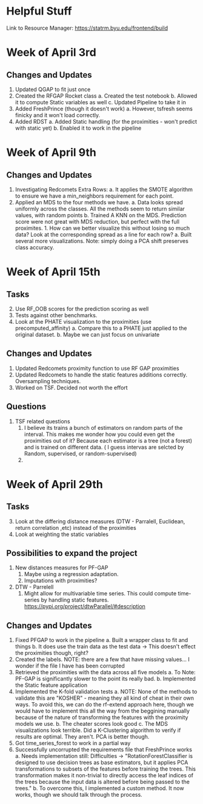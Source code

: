 # Helpful Stuff

Link to Resource Manager:
https://statrm.byu.edu/frontend/build

# Week of April 3rd

## Changes and Updates
1. Updated QGAP to fit just once
2. Created the RFGAP Rocket class
    a. Created the test notebook
    b. Allowed it to compute Static variables as well
    c. Updated Pipeline to take it in
3. Added FreshPrince (though it doesn't work)
    a. However, tsfresh seems finicky and it won't load correctly. 
4. Added RDST
    a. Added Static handling (for the proximities - won't predict with static yet)
    b. Enabled it to work in the pipeline
    
# Week of April 9th

## Changes and Updates
1. Investigating Redcomets Extra Rows:
    a. It applies the SMOTE algorithm to ensure we have a min_neighbors requirement for each point.
2. Applied an MDS to the four methods we have. 
    a. Data looks spread uniformly across the classes. All the methods seem to return similar values, with random points
    b. Trained A KNN on the MDS. Prediction score were not great with MDS reduction, but perfect with the full proximites. 
        1. How can we better visualize this without losing so much data? Look at the corresponding spread as a line for each row?
            a. Built several more visualizations. Note: simply doing a PCA shift preserves class accuracy. 


# Week of April 15th

## Tasks
2. Use RF_OOB scores for the prediction scoring as well
3. Tests against other benchmarks.
4. Look at the PHATE visualization to the proximities (use precomputed_affinity)
    a. Compare this to a PHATE just applied to the original dataset. 
    b. Maybe we can just focus on univariate

## Changes and Updates
1. Updated Redcomets proximity function to use RF GAP proximities
2. Updated Redcomets to handle the static features additions correctly. Oversampling techniques.
3. Worked on TSF. Decided not worth the effort

## Questions
1. TSF related questions
    1. I believe its trains a bunch of estimators on random parts of the interval. This makes me wonder how you could even get the proximities out of it? Because each estimator is a tree (not a forest) and is trained on different data. ( I guess intervas are selcted by Random, supervised, or random-supervised)
    2. 


# Week of April 29th

## Tasks
3. Look at the differing distance measures (DTW - Parralell, Euclidean, return correlation ,etc) instead of the proximities
4. Look at weighting the static variables


## Possibilities to expand the project
1. New distances measures for PF-GAP
    1. Maybe using a regression adaptation.
    2. Imputations with proximities?
1. DTW - Parrelell 
    1. Might allow for multivariable time series. This could compute time-series by handling static features. https://pypi.org/project/dtwParallel/#description 


## Changes and Updates
1. Fixed PFGAP to work in the pipeline
    a. Built a wrapper class to fit and things
    b. It does use the train data as the test data -> This doesn't effect the proximities though, right?
2. Created the labels. NOTE: there are a few that have missing values... I wonder if the file I have has been corrupted
3. Retrieved the proximities with the data across all five models
    a. To Note: PF-GAP is significantly slower to the point its really bad. 
    b. Implemented the Static feature application
4. Implemented the K-fold validation tests
    a. NOTE: None of the methods to validate this are "KOSHER" - meaning they all kind of cheat in their own ways. To avoid this, we can do the rf-extend approach here, though we would have to implement this all the way from the beggining manually because of the nature of transforming the features with the proximity models we use.
    b. The cheater scores look good 
    c. The MDS visualizations look terrible. Did a K-Clustering algorithm to verify if results are optimal. They aren't. PCA is better though.
5. Got time_series_forest to work in a partial way
6. Successfully uncorrupted the requirements file that FreshPrince works
    a. Needs implementation still: Difficulties -> "RotationForestClassifier is designed to use decision trees as base estimators, but it applies PCA transformations to subsets of the features before training the trees. This transformation makes it non-trivial to directly access the leaf indices of the trees because the input data is altered before being passed to the trees."
    b. To overcome this, I implemented a custom method. It now works, though we should talk through the process. 

    